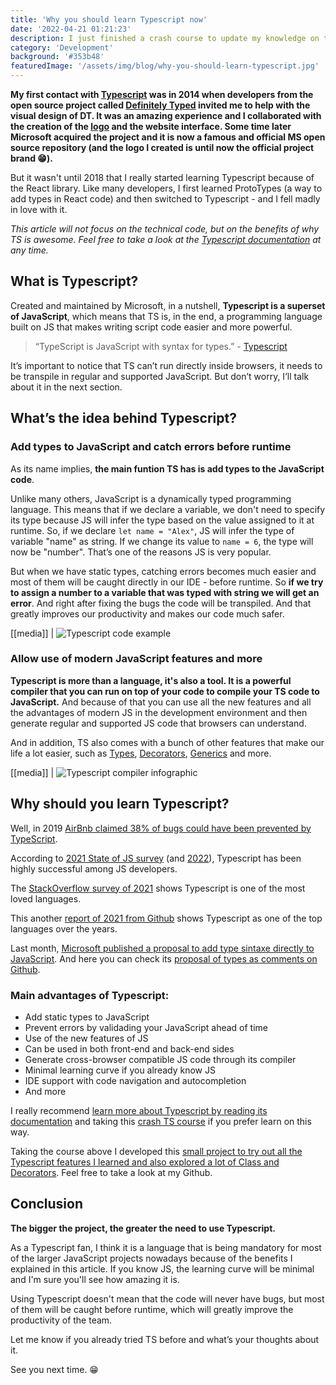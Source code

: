 ```yaml
---
title: 'Why you should learn Typescript now'
date: '2022-04-21 01:21:23'
description: I just finished a crash course to update my knowledge on the main features of Typescript and I really want to share with you why all javascript developers should learn this language as soon as possible. And I hope to make you as fascinated by TS as I am.
category: 'Development'
background: '#353b48'
featuredImage: '/assets/img/blog/why-you-should-learn-typescript.jpg'
---
```


**My first contact with [Typescript](https://www.typescriptlang.org/) was in 2014 when developers from the open source project called [Definitely Typed](https://github.com/definitelytyped/definitelytyped/#definitelytyped) invited me to help with the visual design of DT. It was an amazing experience and I collaborated with the creation of the [logo](https://www.typescriptlang.org/community) and the website interface. Some time later Microsoft acquired the project and it is now a famous and official MS open source repository (and the logo I created is until now the official project brand 😁).**

But it wasn't until 2018 that I really started learning Typescript because of the React library. Like many developers, I first learned ProtoTypes (a way to add types in React code) and then switched to Typescript - and I fell madly in love with it.

_This article will not focus on the technical code, but on the benefits of why TS is awesome. Feel free to take a look at the [Typescript documentation](https://www.typescriptlang.org/docs/handbook/intro.html) at any time._

## What is Typescript?

Created and maintained by Microsoft, in a nutshell, **Typescript is a superset of JavaScript**, which means that TS is, in the end, a programming language built on JS that makes writing script code easier and more powerful.

> “TypeScript is JavaScript with syntax for types.” - [Typescript](https://www.typescriptlang.org/)

It’s important to notice that TS can’t run directly inside browsers, it needs to be transpile in regular and supported JavaScript. But don’t worry, I’ll talk about it in the next section.

## What’s the idea behind Typescript?

### Add types to JavaScript and catch errors before runtime

As its name implies, **the main funtion TS has is add types to the JavaScript code**.

Unlike many others, JavaScript is a dynamically typed programming language. This means that if we declare a variable, we don't need to specify its type because JS will infer the type based on the value assigned to it at runtime. So, if we declare `let name = "Alex"`, JS will infer the type of variable "name" as string. If we change its value to `name = 6`, the type will now be "number". That’s one of the reasons JS is very popular.

But when we have static types, catching errors becomes much easier and most of them will be caught directly in our IDE - before runtime. So **if we try to assign a number to a variable that was typed with string we will get an error**. And right after fixing the bugs the code will be transpiled. And that greatly improves our productivity and makes our code much safer.

[[media]]
| ![Typescript code example](/assets/img/blog/typescript-code.png)

### Allow use of modern JavaScript features and more

**Typescript is more than a language, it's also a tool. It is a powerful compiler that you can run on top of your code to compile your TS code to JavaScript.** And because of that you can use all the new features and all the advantages of modern JS in the development environment and then generate regular and supported JS code that browsers can understand.

And in addition, TS also comes with a bunch of other features that make our life a lot easier, such as [Types](https://www.typescriptlang.org/docs/handbook/2/everyday-types.html#interfaces), [Decorators](typescriptlang.org/docs/handbook/decorators.html), [Generics](https://www.typescriptlang.org/docs/handbook/2/generics.html) and more.

[[media]]
| ![Typescript compiler infographic](/assets/img/blog/typescrit-compiler.jpg)

## Why should you learn Typescript?

Well, in 2019 [AirBnb claimed 38% of bugs could have been prevented by TypeScript](https://twitter.com/swyx/status/1093670844495089664).

According to [2021 State of JS survey](https://2021.stateofjs.com/en-US/other-tools/#javascript_flavors) (and [2022](https://2020.stateofjs.com/en-US/technologies/javascript-flavors/#javascript_flavors_experience_ranking)), Typescript has been highly successful among JS developers.

The [StackOverflow survey of 2021](https://insights.stackoverflow.com/survey/2021#section-most-loved-dreaded-and-wanted-programming-scripting-and-markup-languages) shows Typescript is one of the most loved languages.

This another [report of 2021 from Github](https://octoverse.github.com/#geographical-distribution-of-active-users) shows Typescript as one of the top languages over the years.

Last month, [Microsoft published a proposal to add type sintaxe directly to JavaScript](https://devblogs.microsoft.com/typescript/a-proposal-for-type-syntax-in-javascript/). And here you can check its [proposal of types as comments on Github](https://github.com/tc39/proposal-type-annotations).

### Main advantages of Typescript:

- Add static types to JavaScript
- Prevent errors by validading your JavaScript ahead of time
- Use of the new features of JS
- Can be used in both front-end and back-end sides
- Generate cross-browser compatible JS code through its compiler
- Minimal learning curve if you already know JS
- IDE support with code navigation and autocompletion
- And more

I really recommend [learn more about Typescript by reading its documentation](https://www.typescriptlang.org/docs/handbook/intro.html) and taking this [crash TS course](https://www.udemy.com/course/understanding-typescript/) if you prefer learn on this way.

Taking the course above I developed this [small project to try out all the Typescript features I learned and also explored a lot of Class and Decorators](https://github.com/diogorodrigues/labs/tree/master/typescript). Feel free to take a look at my Github.

## Conclusion

**The bigger the project, the greater the need to use Typescript.**

As a Typescript fan, I think it is a language that is being mandatory for most of the larger JavaScript projects nowadays because of the benefits I explained in this article. If you know JS, the learning curve will be minimal and I'm sure you'll see how amazing it is.

Using Typescript doesn't mean that the code will never have bugs, but most of them will be caught before runtime, which will greatly improve the productivity of the team.

Let me know if you already tried TS before and what’s your thoughts about it.

See you next time. 😁
